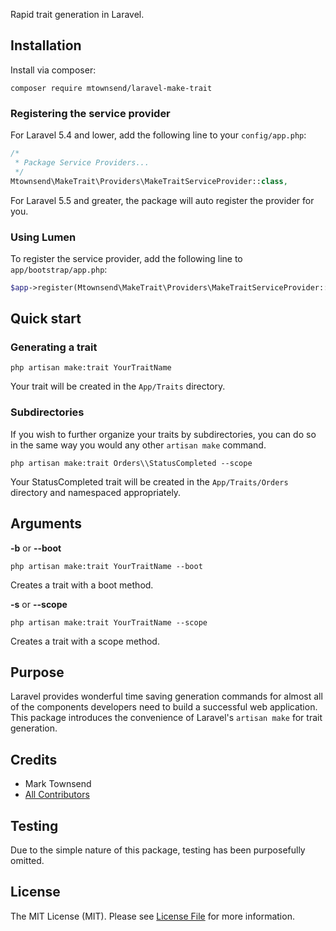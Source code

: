 Rapid trait generation in Laravel.

## Installation

Install via composer:

```
composer require mtownsend/laravel-make-trait
```

### Registering the service provider

For Laravel 5.4 and lower, add the following line to your ``config/app.php``:

```php
/*
 * Package Service Providers...
 */
Mtownsend\MakeTrait\Providers\MakeTraitServiceProvider::class,
```

For Laravel 5.5 and greater, the package will auto register the provider for you.

### Using Lumen

To register the service provider, add the following line to ``app/bootstrap/app.php``:

```php
$app->register(Mtownsend\MakeTrait\Providers\MakeTraitServiceProvider::class);
```

## Quick start

### Generating a trait

```
php artisan make:trait YourTraitName
```

Your trait will be created in the ``App/Traits`` directory.

### Subdirectories

If you wish to further organize your traits by subdirectories, you can do so in the same way you would any other ``artisan make`` command.

```
php artisan make:trait Orders\\StatusCompleted --scope
```

Your StatusCompleted trait will be created in the ``App/Traits/Orders`` directory and namespaced appropriately.

## Arguments

**-b** or **--boot**

```
php artisan make:trait YourTraitName --boot
```

Creates a trait with a boot method.

**-s** or **--scope**

```
php artisan make:trait YourTraitName --scope
```

Creates a trait with a scope method.

## Purpose

Laravel provides wonderful time saving generation commands for almost all of the components developers need to build a successful web application. This package introduces the convenience of Laravel's ``artisan make`` for trait generation.

## Credits

- Mark Townsend
- [All Contributors](../../contributors)

## Testing

Due to the simple nature of this package, testing has been purposefully omitted.

## License

The MIT License (MIT). Please see [License File](LICENSE.md) for more information.